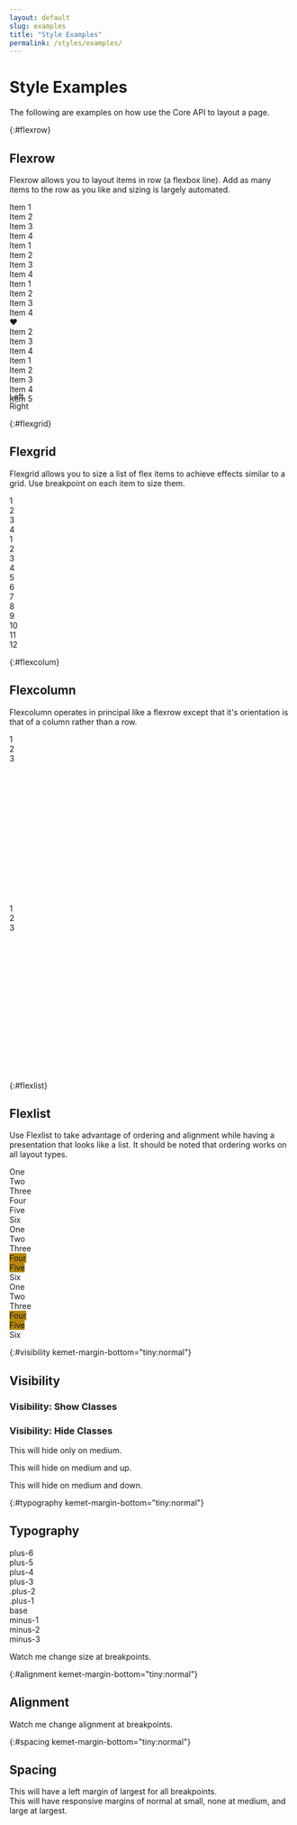 ```yaml
---
layout: default
slug: examples
title: "Style Examples"
permalink: /styles/examples/
---
```


# Style Examples

The following are examples on how use the Core API to layout a page.

{:#flexrow}
## Flexrow

Flexrow allows you to layout items in row (a flexbox line). Add as many items to the row as you like and sizing is largely automated.

<docs-showcase caption="This is most basic usage of flexrow. Every direct descendent of flexrow will equally distribute space.">
<div kemet-layout="flexrow">
  <div><span class="box">Item 1</span></div>
  <div><span class="box">Item 2</span></div>
  <div><span class="box">Item 3</span></div>
  <div><span class="box">Item 4</span></div>
</div>
</docs-showcase>

<docs-showcase caption="Add autostack to flexrow to force the items to stack to a mobile layout at the $stackpoint variable. Add gutters to flexrow to put gutter spacing between items.">
<div kemet-layout="flexrow" kemet-autostack kemet-gutters>
  <div><span class="box">Item 1</span></div>
  <div><span class="box">Item 2</span></div>
  <div><span class="box">Item 3</span></div>
  <div><span class="box">Item 4</span></div>
</div>
</docs-showcase>

<docs-showcase caption="You can add responsive gutters. The syntax is [breakpoint]:[gutter-value]. So for example, if you wanted the default value for gutters for all breakpoints use tiny:default. Kemet UI is mobile first so using tiny means tiny and up.">
<div kemet-layout="flexrow" kemet-gutters="tiny:none medium:default large:plus-6">
  <div breakpoint="medium:33"><span class="box">Item 1</span></div>
  <div><span class="box">Item 2</span></div>
  <div><span class="box">Item 3</span></div>
  <div><span class="box">Item 4</span></div>
</div>
</docs-showcase>

<docs-showcase caption="You can control the size of items at each breakpoint with breakpoint. The syntax is breakpoint:size. :content means fit the item's content. All other sizes are numerical multiples of 5 (5-100) and also 33 and 66. You only need to add breakpoints to items that you want to size. Items without breakpoints will equally distribute.">
<div kemet-layout="flexrow" kemet-flex-items="" kemet-gutters="minus-1">
  <div kemet-breakpoint="tiny:content"><span class="box">❤️</span></div>
  <div><span class="box">Item 2</span></div>
  <div><span class="box">Item 3</span></div>
  <div kemet-breakpoint="tiny:50"><span class="box">Item 4</span></div>
</div>
</docs-showcase>

<docs-showcase caption="You can align all items by using align on your container or a specific item by using align on your item. Values are top, middle, bottom, stretch.">
<div kemet-layout="flexrow" kemet-gutters="plus-1" kemet-align="middle" style="height: 64px;">
  <div kemet-align="bottom">
    <span class="box">Item 1</span>
  </div>
  <div><span class="box">Item 2</span></div>
  <div kemet-align="top">
    <span class="box">Item 3</span>
  </div>
  <div><span class="box">Item 4</span></div>
  <div kemet-align="bottom">
    <span class="box">Item 5</span>
  </div>
</div>
</docs-showcase>

<docs-showcase caption="You can align acrosss the x-axis with align-cross. Cross align can only be used on a container and effects all items. Values include left, right, center, between, and around.">
<div kemet-layout="flexrow" kemet-align-cross="between">
  <div kemet-breakpoint="tiny:66"><span class="box">Left</span></div>
  <div kemet-breakpoint="tiny:content"><span class="box">Right</span></div>
</div>
</docs-showcase>


{:#flexgrid}
## Flexgrid

Flexgrid allows you to size a list of flex items to achieve effects similar to a grid. Use breakpoint on each item to size them.

<docs-showcase>
<div kemet-layout="flexgrid" kemet-gutters="plus-1">
  <div kemet-breakpoint="tiny:100 medium:33 large:25">
    <span class="box">1</span>
  </div>
  <div kemet-breakpoint="tiny:50 medium:33 large:25">
    <span class="box">2</span>
  </div>
  <div kemet-breakpoint="tiny:50 medium:33 large:25">
    <span class="box">3</span>
  </div>
  <div kemet-breakpoint="tiny:100 medium:100 large:25">
    <span class="box">4</span>
  </div>
</div>
</docs-showcase>

<docs-showcase caption="Use basis on large flexgrids where you want specific columns and don't need individual control over items. You can change the columns at their respective breakpoints.">
<div kemet-layout="flexgrid" kemet-gutters kemet-basis="tiny:4-columns medium:6-columns huge:12-columns">
  <div><span class="box">1</span></div>
  <div><span class="box">2</span></div>
  <div><span class="box">3</span></div>
  <div><span class="box">4</span></div>
  <div><span class="box">5</span></div>
  <div><span class="box">6</span></div>
  <div><span class="box">7</span></div>
  <div><span class="box">8</span></div>
  <div><span class="box">9</span></div>
  <div><span class="box">10</span></div>
  <div><span class="box">11</span></div>
  <div><span class="box">12</span></div>
</div>
</docs-showcase>


{:#flexcolum}
## Flexcolumn

Flexcolumn operates in principal like a flexrow except that it's orientation is that of a column rather than a row.

<docs-showcase caption="A flexcolumn will automatically space each item's height in its container.">
<div kemet-layout="flexcolumn" kemet-gutters style="height:300px;">
  <div><span class="box">1</span></div>
  <div><span class="box">2</span></div>
  <div><span class="box">3</span></div>
</div>
</docs-showcase>

<docs-showcase caption="Use fit-content on an item to size its height the content of the item.">
<div kemet-layout="flexcolumn" kemet-gutters style="height:300px;">
  <div fit-content><span class="box">1</span></div>
  <div><span class="box">2</span></div>
  <div><span class="box">3</span></div>
</div>
</docs-showcase>


{:#flexlist}
## Flexlist

Use Flexlist to take advantage of ordering and alignment while having a presentation that looks like a list. It should be noted that ordering works on all layout types.

<docs-showcase caption="Use a flexlist to take advantage of ordering and alignment while having a presentation that looks like a list.">
<div kemet-layout="flexlist" kemet-gutters>
  <div><span class="box">One</span></div>
  <div><span class="box">Two</span></div>
  <div><span class="box">Three</span></div>
  <div><span class="box">Four</span></div>
  <div><span class="box">Five</span></div>
  <div><span class="box">Six</span></div>
</div>
</docs-showcase>

<docs-showcase caption="You can prioritize elements at a breakpoint using the order attribute.">
<div kemet-layout="flexlist" kemet-gutters>
  <div><span class="box">One</span></div>
  <div><span class="box">Two</span></div>
  <div><span class="box">Three</span></div>
  <div kemet-order="medium:minus-1"><span class="box" style="background:darkgoldenrod;">Four</span></div>
  <div kemet-order="medium:minus-1"><span class="box" style="background:darkgoldenrod;">Five</span></div>
  <div><span class="box">Six</span></div>
</div>
</docs-showcase>

<docs-showcase caption="You can also de-prioritize elements at a breakpoint using the order attribute.">
<div kemet-layout="flexlist" kemet-gutters>
  <div><span class="box">One</span></div>
  <div><span class="box">Two</span></div>
  <div><span class="box">Three</span></div>
  <div kemet-order="medium:plus-1"><span class="box" style="background:darkgoldenrod;">Four</span></div>
  <div kemet-order="medium:plus-1"><span class="box" style="background:darkgoldenrod;">Five</span></div>
  <div><span class="box">Six</span></div>
</div>
</docs-showcase>


{:#visibility kemet-margin-bottom="tiny:normal"}
## Visibility

<docs-showcase caption="Use show and hide to control for visibility.">
<section kemet-layout="flexrow" kemet-gutters kemet-autostack>
  <div>
    <h3>Visibility: Show Classes</h3>
    <p class="box" kemet-show="medium" style="display:none;">This will only show only on medium.</p>
    <p class="box" kemet-show="medium:up" style="display:none;">This will show on medium and up.</p>
    <p class="box" kemet-show="medium:down" style="display:none;">This will show on medium and down.</p>
  </div>
  <div>
    <h3>Visibility: Hide Classes</h3>
    <p class="box" kemet-hide="medium">This will hide only on medium.</p>
    <p class="box" kemet-hide="medium:up">This will hide on medium and up.</p>
    <p class="box" kemet-hide="medium:down">This will hide on medium and down.</p>
  </div>
</section>
</docs-showcase>


{:#typography kemet-margin-bottom="tiny:normal"}
## Typography

<docs-showcase caption="You can control the size of type with type-size.">
<div kemet-layout="flexgrid" kemet-gutters kemet-autostack kemet-basis="medium:2-columns">
  <div kemet-type-size="plus-6">plus-6</div>
  <div kemet-type-size="plus-5">plus-5</div>
  <div kemet-type-size="plus-4">plus-4</div>
  <div kemet-type-size="plus-3">plus-3</div>
  <div kemet-type-size="plus-2">.plus-2</div>
  <div kemet-type-size="plus-1">.plus-1</div>
  <div kemet-type-size="base">base</div>
  <div kemet-type-size="minus-1">minus-1</div>
  <div kemet-type-size="minus-2">minus-2</div>
  <div kemet-type-size="minus-3">minus-3</div>
</div>
</docs-showcase>

<docs-showcase caption="You also have responsive control over the type size.">
<p kemet-type-size="tiny:minus-2 medium:plus-2 large:plus-4">
  Watch me change size at breakpoints.
</p>
</docs-showcase>


{:#alignment kemet-margin-bottom="tiny:normal"}
## Alignment

<docs-showcase caption="You can control alignment responsively.">
<p kemet-type-align="tiny:left medium:center large:right">
  Watch me change alignment at breakpoints.
</p>
</docs-showcase>


{:#spacing kemet-margin-bottom="tiny:normal"}
## Spacing

<docs-showcase caption="You can add margin or padding responsively.">
<div kemet-margin-left="tiny:largest">
  This will have a left margin of largest for all breakpoints.
</div>
<div kemet-margin="small:normal medium:none large:largest">
  This will have responsive margins of normal at small, none at medium, and large at largest.
</div>
</docs-showcase>
